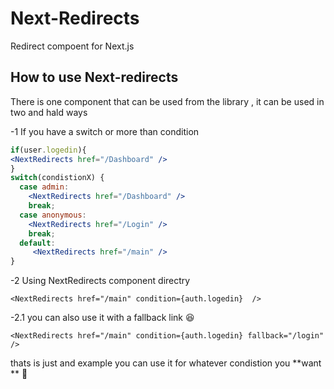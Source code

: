 # Next-Redirects
Redirect compoent for Next.js

## How to use Next-redirects

There is one component that can be used from the library , it can be used in two and hald ways 


-1  If you have a  switch or more than condition

```jsx
if(user.logedin){
<NextRedirects href="/Dashboard" />
}
switch(condistionX) {
  case admin:
    <NextRedirects href="/Dashboard" />
    break;
  case anonymous:
    <NextRedirects href="/Login" />
    break;
  default:
     <NextRedirects href="/main" />
}
```

-2 Using NextRedirects component directry 

```tsx
<NextRedirects href="/main" condition={auth.logedin}  />
```

-2.1 you can also use it with a fallback link 😆

```tsx
<NextRedirects href="/main" condition={auth.logedin} fallback="/login"  />
```

thats is just and example you can use it for whatever condistion you **want ** 🥳 
